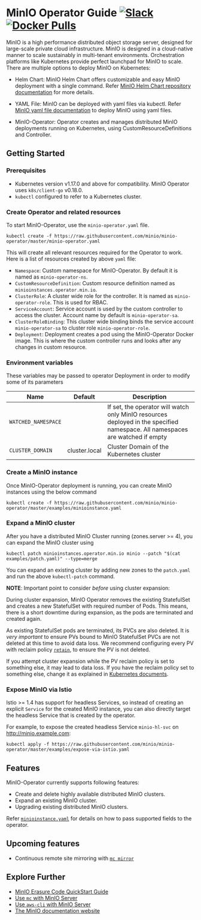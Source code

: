 # MinIO Operator Guide [![Slack](https://slack.min.io/slack?type=svg)](https://slack.min.io) [![Docker Pulls](https://img.shields.io/docker/pulls/minio/k8s-operator.svg?maxAge=604800)](https://hub.docker.com/r/minio/k8s-operator)

MinIO is a high performance distributed object storage server, designed for large-scale private cloud infrastructure. MinIO is designed in a cloud-native manner to scale sustainably in multi-tenant environments. Orchestration platforms like Kubernetes provide perfect launchpad for MinIO to scale. There are multiple options to deploy MinIO on Kubernetes:

- Helm Chart: MinIO Helm Chart offers customizable and easy MinIO deployment with a single command. Refer [MinIO Helm Chart repository documentation](https://github.com/helm/charts/tree/master/stable/minio) for more details.

- YAML File: MinIO can be deployed with yaml files via kubectl. Refer [MinIO yaml file documentation](https://docs.min.io/docs/deploy-minio-on-kubernetes.html) to deploy MinIO using yaml files.

- MinIO-Operator: Operator creates and manages distributed MinIO deployments running on Kubernetes, using CustomResourceDefinitions and Controller.

## Getting Started

### Prerequisites

- Kubernetes version v1.17.0 and above for compatibility. MinIO Operator uses `k8s/client-go` v0.18.0.
- `kubectl` configured to refer to a Kubernetes cluster.

### Create Operator and related resources

To start MinIO-Operator, use the `minio-operator.yaml` file.

```
kubectl create -f https://raw.githubusercontent.com/minio/minio-operator/master/minio-operator.yaml
```

This will create all relevant resources required for the Operator to work. Here is a list of resources created by above `yaml` file:

- `Namespace`: Custom namespace for MinIO-Operator. By default it is named as `minio-operator-ns`.
- `CustomResourceDefinition`: Custom resource definition named as `minioinstances.operator.min.io`.
- `ClusterRole`: A cluster wide role for the controller. It is named as `minio-operator-role`. This is used for RBAC.
- `ServiceAccount`: Service account is used by the custom controller to access the cluster. Account name by default is `minio-operator-sa`.
- `ClusterRoleBinding`: This cluster wide binding binds the service account `minio-operator-sa` to cluster role `minio-operator-role`.
- `Deployment`: Deployment creates a pod using the MinIO-Operator Docker image. This is where the custom controller runs and looks after any changes in custom resource.

### Environment variables

These variables may be passed to operator Deployment in order to modify some of its parameters

| Name                | Default | Description                                                                                                                   |
| ---                 | ---     | ---                                                                                                                           |
| `WATCHED_NAMESPACE` |         | If set, the operator will watch only MinIO resources deployed in the specified namespace. All namespaces are watched if empty |
| `CLUSTER_DOMAIN`    | cluster.local | Cluster Domain of the Kubernetes cluster |

### Create a MinIO instance

Once MinIO-Operator deployment is running, you can create MinIO instances using the below command

```
kubectl create -f https://raw.githubusercontent.com/minio/minio-operator/master/examples/minioinstance.yaml
```

### Expand a MinIO cluster

After you have a distributed MinIO Cluster running (zones.server >= 4), you can expand the MinIO cluster using

```
kubectl patch minioinstances.operator.min.io minio --patch "$(cat examples/patch.yaml)" --type=merge
```

You can expand an existing cluster by adding new zones to the `patch.yaml` and run the above `kubectl-patch` command.

**NOTE**: Important point to consider _before_ using cluster expansion:

During cluster expansion, MinIO Operator removes the existing StatefulSet and creates a new StatefulSet with required number of Pods. This means, there is a short downtime during expansion, as the pods are terminated and created again.

As existing StatefulSet pods are terminated, its PVCs are also deleted. It is _very important_ to ensure PVs bound to MinIO StatefulSet PVCs are not deleted at this time to avoid data loss. We recommend configuring every PV with reclaim policy [`retain`](https://kubernetes.io/docs/concepts/storage/persistent-volumes/#retain), to ensure the PV is not deleted.

If you attempt cluster expansion while the PV reclaim policy is set to something else, it may lead to data loss. If you have the reclaim policy set to something else, change it as explained in [Kubernetes documents](https://kubernetes.io/docs/tasks/administer-cluster/change-pv-reclaim-policy/).

### Expose MinIO via Istio

Istio >= 1.4 has support for headless Services, so instead of creating an explicit `Service` for the created MinIO instance, you can also directly target the headless Service that is created by the operator.

For example, to expose the created headless Service `minio-hl-svc` on http://minio.example.com:

```
kubectl apply -f https://raw.githubusercontent.com/minio/minio-operator/master/examples/expose-via-istio.yaml
```

## Features

MinIO-Operator currently supports following features:

- Create and delete highly available distributed MinIO clusters.
- Expand an existing MinIO cluster.
- Upgrading existing distributed MinIO clusters.

Refer [`minioinstance.yaml`](https://raw.githubusercontent.com/minio/minio-operator/master/examples/minioinstance.yaml) for details on how to pass supported fields to the operator.

## Upcoming features

- Continuous remote site mirroring with [`mc mirror`](https://docs.minio.io/docs/minio-client-complete-guide.html#mirror)

## Explore Further

- [MinIO Erasure Code QuickStart Guide](https://docs.min.io/docs/minio-erasure-code-quickstart-guide)
- [Use `mc` with MinIO Server](https://docs.min.io/docs/minio-client-quickstart-guide)
- [Use `aws-cli` with MinIO Server](https://docs.min.io/docs/aws-cli-with-minio)
- [The MinIO documentation website](https://docs.min.io)

